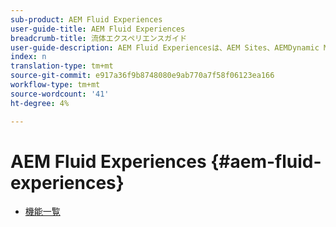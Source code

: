 ```yaml
---
sub-product: AEM Fluid Experiences
user-guide-title: AEM Fluid Experiences
breadcrumb-title: 流体エクスペリエンスガイド
user-guide-description: AEM Fluid Experiencesは、AEM Sites、AEMDynamic Media、AEM Assetsの強力な機能セットを活用して、ヘッドレスコンテンツ配信に対する堅牢なソリューションを提供します。
index: n
translation-type: tm+mt
source-git-commit: e917a36f9b8748080e9ab770a7f58f06123ea166
workflow-type: tm+mt
source-wordcount: '41'
ht-degree: 4%

---
```



# AEM Fluid Experiences {#aem-fluid-experiences}

+ [機能一覧](/help/fluid-experiences/feature-list.md)